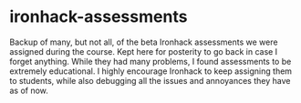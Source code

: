 # ironhack-assessments
Backup of many, but not all, of the beta Ironhack assessments we were assigned during the course. Kept here for posterity to go back in case I forget anything. While they had many problems, I found assessments to be extremely educational. I highly encourage Ironhack to keep assigning them to students, while also debugging all the issues and annoyances they have as of now.